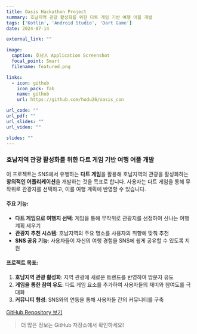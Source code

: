 ```yaml
---
title: Oasis Hackathon Project
summary: 호남지역 관광 활성화를 위한 다트 게임 기반 여행 어플 개발
tags: ['Kotlin', 'Android Studio', 'Dart Game']
date: 2024-07-14

external_link: ""

image:
  caption: 호남人 Application Screenshot
  focal_point: Smart
  filename: featured.png

links:
  - icon: github
    icon_pack: fab
    name: github
    url: https://github.com/hodu26/oasis_con

url_code: ""
url_pdf: ""
url_slides: ""
url_video: ""

slides: ""
---
```


### 호남지역 관광 활성화를 위한 다트 게임 기반 여행 어플 개발

이 프로젝트는 SNS에서 유행하는 **다트 게임**을 활용해 호남지역의 관광을 활성화하는 **창의적인 어플리케이션**을 개발하는 것을 목표로 합니다. 사용자는 다트 게임을 통해 무작위로 관광지를 선택하고, 이를 여행 계획에 반영할 수 있습니다.

#### 주요 기능:
- **다트 게임으로 여행지 선택**: 게임을 통해 무작위로 관광지를 선정하여 신나는 여행 계획 세우기
- **관광지 추천 시스템**: 호남지역의 주요 명소를 사용자의 취향에 맞춰 추천
- **SNS 공유 기능**: 사용자들이 자신의 여행 경험을 SNS에 쉽게 공유할 수 있도록 지원

#### 프로젝트 목표:
1. **호남지역 관광 활성화**: 지역 관광에 새로운 트렌드를 반영하여 방문자 유도
2. **게임을 통한 참여 유도**: 다트 게임 요소를 추가하여 사용자들의 재미와 참여도를 극대화
3. **커뮤니티 형성**: SNS와의 연동을 통해 사용자들 간의 커뮤니티를 구축

[GitHub Repository 보기](https://github.com/hodu26/oasis_con)

> 더 많은 정보는 GitHub 저장소에서 확인하세요!